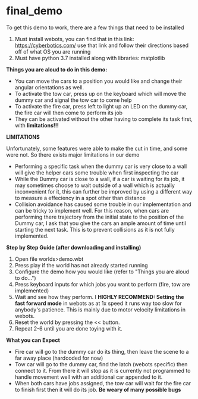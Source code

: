 # final_demo

To get this demo to work, there are a few things that need to be installed

1. Must install webots, you can find that in this link: https://cyberbotics.com/ use that link and follow their directions based off of what OS you are running
2. Must have python 3.7 installed along with libraries: matplotlib

**Things you are aloud to do in this demo:**

* You can move the cars to a position you would like and change their angular orientations as well.
* To activate the tow car, press up on the keyboard which will move the dummy car and signal the tow car to come help
* To activate the fire car, press left to light up an LED on the dummy car, the fire car will then come to perform its job
* They can be activated without the other having to complete its task first, with **limitations!!!**

**LIMITATIONS**

Unfortunately, some features were able to make the cut in time, and some were not. So there exists major limitations in our demo
* Performing a specific task when the dummy car is very close to a wall will give the helper cars some trouble when first inspecting the car
* While the Dummy car is close to a wall, if a car is waiting for its job, it may sometimes choose to wait outside of a wall which is actually inconvenient for it, this can further be improved by using a different way to measure a effeciency in a spot other than distance
* Collision avoidance has caused some trouble in our implementation and can be tricky to implement well. For this reason, when cars are performing there trajectory from the initial state to the position of the Dummy car, I ask that you give the cars an ample amount of time until starting the next task. This is to prevent collisions as it is not fully implemented.

**Step by Step Guide (after downloading and installing)**
1. Open file worlds>demo.wbt
2. Press play if the world has not already started running
2. Configure the demo how you would like (refer to "Things you are aloud to do...")
3. Press keyboard inputs for which jobs you want to perform (fire, tow are implemented)
4. Wait and see how they perform. I **HIGHLY RECOMMEND: Setting the fast forward mode** in webots as at 1x speed it runs way too slow for anybody's patience. This is mainly due to motor velocity limitations in webots. 
5. Reset the world by pressing the << button. 
6. Repeat 2-6 until you are done toying with it. 

**What you can Expect**
* Fire car will go to the dummy car do its thing, then leave the scene to a far away place (hardcoded for now)
* Tow car will go to the dummy car, find the latch (webots specific) then connect to it. From there it will stop as it is currently not programmed to handle movement well with an additional car appended to it. 
* When both cars have jobs assigned, the tow car will wait for the fire car to finish first then it will do its job. 
**Be weary of many possible bugs**
